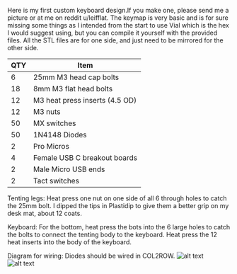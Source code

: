 Here is my first custom keyboard design.If you make one, please send me a picture or at me on reddit u/leifflat. The keymap is very basic and is for sure missing some things as I intended from the start to use Vial which is the hex I would suggest using, but you can compile it yourself with the provided files.
All the STL files are for one side, and just need to be mirrored for the other side. 

| QTY  | Item |
| ------------- | ------------- |
| 6  | 25mm M3 head cap bolts  |
| 18 | 8mm M3 flat head bolts  |
| 12  | M3 heat press inserts (4.5 OD) |
| 12  | M3 nuts  |
| 50 | MX switches  |
| 50 | 1N4148 Diodes  |
| 2 | Pro Micros  |
| 4  | Female USB C breakout boards  |
| 2 | Male Micro USB ends  |
| 2  | Tact switches  |

Tenting legs:
Heat press one nut on one side of all 6 through holes to catch the 25mm bolt.
I dipped the tips in Plastidip to give them a better grip on my desk mat, about 12 coats.

Keyboard:
For the bottom, heat press the bots into the 6 large holes to catch the bolts to connect the tenting body to the keyboard.
Heat press the 12 heat inserts into the body of the keyboard.

Diagram for wiring:
Diodes should be wired in COL2ROW.
![alt text](https://github.com/leafflat/Churri-Handwired-ergo-keyboard/blob/main/IMGS/1.png)
![alt text](https://github.com/leafflat/Churri-Handwired-ergo-keyboard/blob/main/IMGS/2.png)
